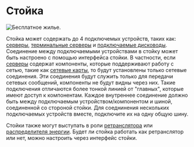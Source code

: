 # Стойка

![Бесплатное жилье.](oredict:oc:serverRack)

Стойка может содержать до 4 подключемых устройств, таких как: [серверы](../item/server1.md), [терминальные серверы](../item/terminalServer.md) и [подключаемые дисководы](../item/diskDriveMountable.md). Соединение между подключаемыми устройствами в стойку может быть настроено с помощью интерфейса стойки. В частности, если [серверы](../item/server1.md) содержат компоненты, которые поддерживают работу с сетью, такие как [сетевые карты](../item/lanCard.md), то будут установлены только сетевые соединения. Эти соединения будут служить только для передачи сетевых сообщений, компоненты не будут видны через них. Такие подключения отличаются более тонкой линией от "главных", которые имеют доступ к компонентам. Каждое внутреннее соединение должно быть между подключаемым устройством/компонентом и шиной, соединенной со стороной стойки. Для соеднинения нескольких подключаемых устройств вместе, подключите их на одну общую шину.

Стойки также могут выступать в роли [ретранслятора](relay.md) или [распределителя энергии](powerDistributor.md). Будет ли стойка работать как ретранслятор или нет, можно настроить через интерфейс стойки.